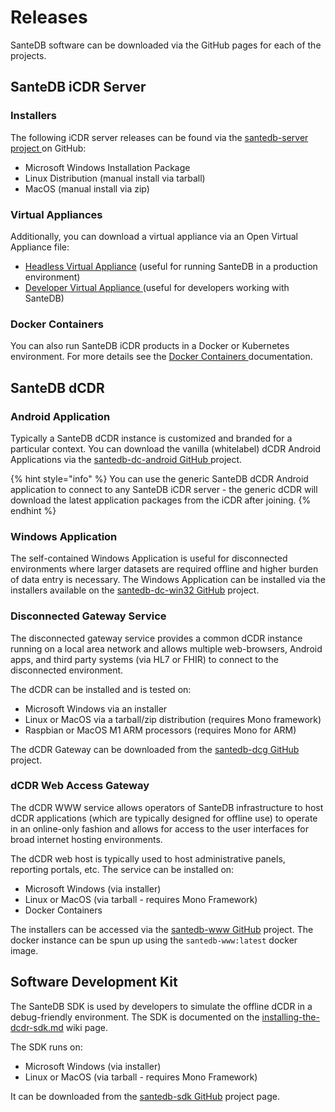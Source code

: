 # Releases

SanteDB software can be downloaded via the GitHub pages for each of the projects.

## SanteDB iCDR Server&#x20;

### Installers

The following iCDR server releases can be found via the [santedb-server project ](https://github.com/santedb/santedb-server/releases)on GitHub:

* Microsoft Windows Installation Package
* Linux Distribution (manual install via tarball)
* MacOS (manual install via zip)

### Virtual Appliances

Additionally, you can download a virtual appliance via an Open Virtual Appliance file:

* [Headless Virtual Appliance](http://santesuite.org/assets/uploads/santedb/community/ova/santempi-latest-headless.ova) (useful for running SanteDB in a production environment)
* [Developer Virtual Appliance ](http://santesuite.org/assets/uploads/santedb/community/ova/santempi-latest-developer.ova)(useful for developers working with SanteDB)

### Docker Containers

You can also run SanteDB iCDR products in a Docker or Kubernetes environment. For more details see the [Docker Containers ](santedb-server/docker-containers/)documentation.

## SanteDB dCDR

### Android Application

Typically a SanteDB dCDR instance is customized and branded for a particular context. You can download the vanilla (whitelabel) dCDR Android Applications via the [santedb-dc-android GitHub ](https://github.com/santedb/santedb-dc-android/releases)project.

{% hint style="info" %}
You can use the generic SanteDB dCDR Android application to connect to any SanteDB iCDR server - the generic dCDR will download the latest application packages from the iCDR after joining.
{% endhint %}

### Windows Application

The self-contained Windows Application is useful for disconnected environments where larger datasets are required offline and higher burden of data entry is necessary. The Windows Application can be installed via the installers available on the [santedb-dc-win32 GitHub](https://github.com/santedb/santedb-dc-win32/releases) project.

### Disconnected Gateway Service

The disconnected gateway service provides a common dCDR instance running on a local area network and allows multiple web-browsers, Android apps, and third party systems (via HL7 or FHIR) to connect to the disconnected environment.

The dCDR can be installed and is tested on:

* Microsoft Windows via an installer
* Linux or MacOS via a tarball/zip distribution (requires Mono framework)
* Raspbian or MacOS M1 ARM processors (requires Mono for ARM)

The dCDR Gateway can be downloaded from the [santedb-dcg GitHub](https://github.com/santedb/santedb-dcg/releases) project.

### dCDR Web Access Gateway

The dCDR WWW service allows operators of SanteDB infrastructure to host dCDR applications (which are typically designed for offline use) to operate in an online-only fashion and allows for access to the user interfaces for broad internet hosting environments.

The dCDR web host is typically used to host administrative panels, reporting portals, etc. The service can be installed on:

* Microsoft Windows (via installer)
* Linux or MacOS (via tarball - requires Mono Framework)
* Docker Containers

The installers can be accessed via the [santedb-www GitHub](https://github.com/santedb/santedb-www/releases) project. The docker instance can be spun up using the `santedb-www:latest` docker image.

## Software Development Kit

The SanteDB SDK is used by developers to simulate the offline dCDR in a debug-friendly environment. The SDK is documented on the [installing-the-dcdr-sdk.md](disconnected-gateway/installing-the-dcdr-sdk.md "mention") wiki page.&#x20;

The SDK runs on:

* Microsoft Windows (via installer)
* Linux or MacOS (via tarball - requires Mono Framework)

It can be downloaded from the [santedb-sdk GitHub](https://github.com/santedb/santedb-sdk/releases) project page.
